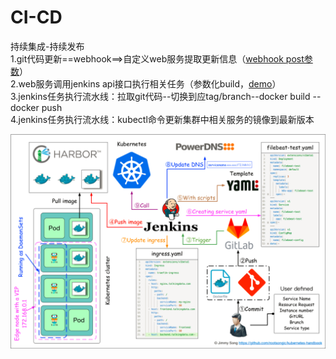# CI-CD    
持续集成-持续发布    
1.git代码更新==webhook==>自定义web服务提取更新信息（[webhook post参数](/image/webhook请求参数.jpg)）     
2.web服务调用jenkins api接口执行相关任务（参数化build，[demo](/jenkins_demo.py)）    
3.jenkins任务执行流水线：拉取git代码--切换到应tag/branch--docker build -- docker push    
4.jenkins任务执行流水线：kubectl命令更新集群中相关服务的镜像到最新版本    

![image](/image/流水线.png)
